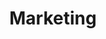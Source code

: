 ---
# This topic lives at
# https://digital.gov/topics/marketing

# Topic Title
title: "Marketing"

# description — keep it short and clear
summary: ""

# Weight
weight: 1

# For more information on managing topics,
# see https://github.com/GSA/digitalgov.gov/wiki/topics
---